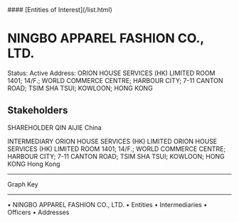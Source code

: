 <link rel="stylesheet" type="text/css" href="../../assets/style.css">
#### [Entities of Interest](/list.html)

# NINGBO APPAREL FASHION CO., LTD.
Status: Active
Address: ORION HOUSE SERVICES (HK) LIMITED ROOM 1401; 14/F.; WORLD COMMERCE  CENTRE; HARBOUR CITY; 7-11 CANTON ROAD; TSIM SHA TSUI; KOWLOON; HONG KONG

## Stakeholders
SHAREHOLDER
QIN AIJIE
China


INTERMEDIARY
ORION HOUSE SERVICES (HK) LIMITED
ORION HOUSE SERVICES (HK) LIMITED ROOM 1401; 14/F.; WORLD COMMERCE  CENTRE; HARBOUR CITY; 7-11 CANTON ROAD; TSIM SHA TSUI; KOWLOON; HONG KONG
Hong Kong




---



<div class="legend">
Graph Key
<hr>
<span class="focus">• NINGBO APPAREL FASHION CO., LTD.</span>
<span class="entity">• Entities</span>
<span class="intermediary">• Intermediaries</span>
<span class="officer">• Officers</span>
<span class="address">• Addresses</span>
</div>


<img src="http://eoi-graphs.s3-website-eu-west-1.amazonaws.com/NINGBO_APPAREL_FASHION_CO.,_LTD..png" alt="">


